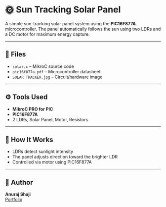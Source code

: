 # 🌞 Sun Tracking Solar Panel

A simple sun-tracking solar panel system using the **PIC16F877A** microcontroller. The panel automatically follows the sun using two LDRs and a DC motor for maximum energy capture.

---

## 📁 Files

- `solar.c` – MikroC source code
- `pic16f877a.pdf` – Microcontroller datasheet
- `SOLAR TRACKER.jpg` – Circuit/hardware image

---

## ⚙️ Tools Used

- **MikroC PRO for PIC**
- **PIC16F877A**
- 2 LDRs, Solar Panel, Motor, Resistors

---

## 🔧 How It Works

- LDRs detect sunlight intensity
- The panel adjusts direction toward the brighter LDR
- Controlled via motor using PIC16F877A

---

## 👤 Author

**Anuraj Shaji**  
[Portfolio](https://unfolding-me.vercel.app/)
